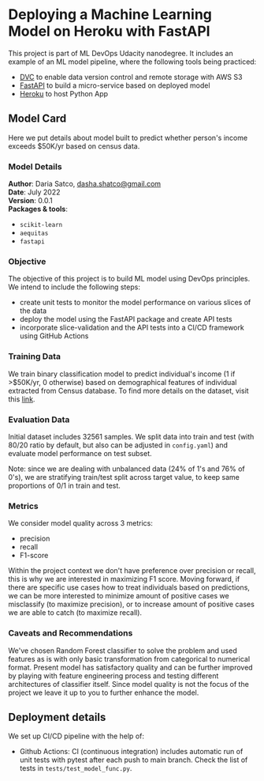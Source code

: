 # Deploying a Machine Learning Model on Heroku with FastAPI

This project is part of ML DevOps Udacity nanodegree. It includes an example of an ML model pipeline, where the following tools being practiced:
* [DVC](https://dvc.org) to enable data version control and remote storage with AWS S3
* [FastAPI](https://fastapi.tiangolo.com) to build a micro-service based on deployed model
* [Heroku](https://www.heroku.com) to host Python App

## Model Card

Here we put details about model built to predict whether person's income exceeds $50K/yr based on census data.

### Model Details

**Author**: Daria Satco, dasha.shatco@gmail.com \
**Date**: July 2022 \
**Version**: 0.0.1 \
**Packages & tools**:
* `scikit-learn`
* `aequitas`
* `fastapi`

### Objective

The objective of this project is to build ML model using DevOps principles. We intend to include the following steps:
 * create unit tests to monitor the model performance on various slices of the data
 * deploy the model using the FastAPI package and create API tests 
 * incorporate slice-validation and the API tests into a CI/CD framework using GitHub Actions

### Training Data

We train binary classification model to predict individual's income (1 if >$50K/yr, 0 otherwise) based on demographical features of individual extracted from Census database. To find more details on the dataset, visit this [link](https://archive.ics.uci.edu/ml/datasets/census+income). 

### Evaluation Data

Initial dataset includes 32561 samples. We split data into train and test (with 80/20 ratio by default, but also can be adjusted in `config.yaml`) and evaluate model performance on test subset.

Note: since we are dealing with unbalanced data (24% of 1's and 76% of 0's), we are stratifying train/test split across target value, to keep same proportions of 0/1 in train and test.

### Metrics

We consider model quality across 3 metrics:
* precision
* recall
* F1-score

Within the project context we don't have preference over precision or recall, this is why we are interested in maximizing F1 score. Moving forward, if there are specific use cases how to treat individuals based on predictions, we can be more interested to minimize amount of positive cases we misclassify (to maximize precision), or to increase amount of positive cases we are able to catch (to maximize recall).

### Caveats and Recommendations

We've chosen Random Forest classifier to solve the problem and used features as is with only basic transformation from categorical to numerical format. Present model has satisfactory quality and can be further improved by playing with feature engineering process and testing different architectures of classifier itself. Since model quality is not the focus of the project we leave it up to you to further enhance the model.  


## Deployment details

We set up CI/CD pipeline with the help of:
* Github Actions: CI (continuous integration) includes automatic run of unit tests with pytest after each push to main branch. Check the list of tests in `tests/test_model_func.py`. 
